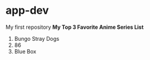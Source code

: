 # app-dev
My first repository
**My Top 3 Favorite Anime Series List**
1. Bungo Stray Dogs
2. 86
3. Blue Box
